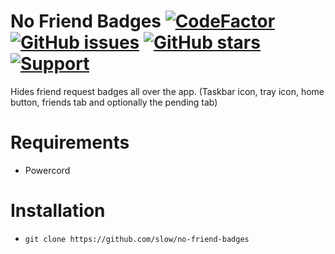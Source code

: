 # No Friend Badges [![CodeFactor](https://www.codefactor.io/repository/github/discord-modifications/no-friend-badges/badge)](https://www.codefactor.io/repository/github/discord-modifications/no-friend-badges) [![GitHub issues](https://img.shields.io/github/issues/slow/no-friend-badges?style=flat)](https://github.com/slow/no-friend-badges/issues) [![GitHub stars](https://img.shields.io/github/stars/slow/no-friend-badges?style=flat)](https://github.com/slow/no-friend-badges/stargazers) [![Support](https://img.shields.io/discord/887015827134632057)](https://discord.gg/HQ5N7Rcajc)

Hides friend request badges all over the app. (Taskbar icon, tray icon, home button, friends tab and optionally the pending tab)

# Requirements

-  Powercord

# Installation

-  `git clone https://github.com/slow/no-friend-badges`
